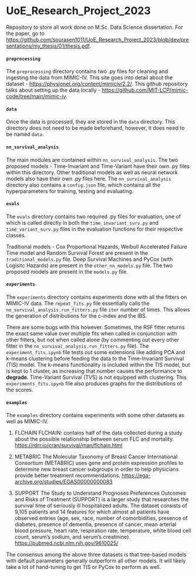 # **UoE_Research_Project_2023**

Repository to store all work done on M.Sc. Data Science dissertation. For the paper, go to https://github.com/sourasen1011/UoE_Research_Project_2023/blob/dev/presentations/my_thesis/01/thesis.pdf.

#### ```preprocessing```

The ```preprocessing``` directory contains two .py files for cleaning and ingesting the data from MIMIC-IV. This site goes into detail about the dataset - https://physionet.org/content/mimiciv/2.2/. This github repository talks about setting up the data locally - https://github.com/MIT-LCP/mimic-code/tree/main/mimic-iv.


#### ```data```

Once the data is processed, they are stored in the ```data``` directory. This directory does not need to be made beforehand, however, it does need to be named ```data```.

#### ```nn_survival_analysis```

The main modules are contained within ```nn_survival_analysis```. The two proposed models - Time-Invariant and Time-Variant have their own .py files within this directory. Other traditional models as well as neural network models also have their own .py files here. The ```nn_survival_analysis``` directory also contains a ```config.json``` file, which contains all the hyperparameters for training, testing and evaluating.


#### ```evals```

The ```evals``` directory contains two required .py files for evaluation, one of which is called directly in both the ```time_invariant_surv.py``` and ```time_variant_surv.py``` files in the evaluation functions for their respective classes. 

Traditional models - Cox Proportional Hazards, Weibull Accelerated Failure Time model and Random Survival Forest are present in the ```traditional_models.py``` file. Deep Survival Machines and PyCox (with Logisitc Hazards) are present in the ```other_nn_models.py``` file. The two proposed models are present in the ```models.py``` file.


#### ```experiments```

The ```experiments``` directory contains experiments done with all the fitters on MIMIC-IV data. The ```repeat_fits.py``` file essentially calls the ```nn_survival_analysis.run_fitters.py``` file ```iter``` number of times. This allows the generation of distributions for the c-index and the IBS.

There are some bugs with this however. Sometimes, the RSF fitter returns the exact same value over multiple fits when called in conjunction with other fitters, but not when called alone (by commenting out every other fitter in the ```nn_survival_analysis.run_fitters.py``` file). The ```experiment_fits.ipynb``` file tests out some extensions like adding PCA and k-means clustering before feeding the data to the Time-Invariant Survival (TIS) model. The k-means functionality is included within the TIS model, but is kept to 1 cluster, as increasing that number causes the performance to **degrade**. Time-Variant Survival (TVS) is not equipped with clustering. This ```experiments_fits.ipynb``` file also produces graphs for the distributions of the scores.

#### ```examples```

The ```examples``` directory contains experiments with some other datasets as well as MIMIC-IV.
1. FLCHAIN
FLCHAIN: contains half of the data collected during a study about the possible relationship between serum FLC and mortality.
https://rdrr.io/cran/survival/man/flchain.html

2. METABRIC
The Molecular Taxonomy of Breast Cancer International Consortium (METABRIC) uses gene and protein expression profiles to determine new breast cancer subgroups in order to help physicians provide better treatment recommendations.
https://ega-archive.org/studies/EGAS00000000083

3. SUPPORT
The Study to Understand Prognoses Preferences Outcomes and Risks of Treatment (SUPPORT) is a larger study that researches the survival time of seriously ill hospitalized adults. The dataset consists of 9,105 patients and 14 features for which almost all patients have observed entries (age, sex, race, number of comorbidities, presence of diabetes, presence of dementia, presence of cancer, mean arterial blood pressure, heart rate, respiration rate, temperature, white blood cell count, serum’s sodium, and serum’s creatinine).
https://pubmed.ncbi.nlm.nih.gov/9610025/

The consensus among the above three datasets is that tree-based models with default parameters generally outperform all other models. It will likely take a lot of hand-tuning to get TIS or PyCox to perform as well.